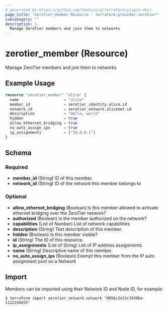 ```yaml
---
# generated by https://github.com/hashicorp/terraform-plugin-docs
page_title: "zerotier_member Resource - terraform-provider-zerotier"
subcategory: ""
description: |-
  Manage ZeroTier members and join them to networks
---
```


# zerotier_member (Resource)

Manage ZeroTier members and join them to networks

## Example Usage

```terraform
resource "zerotier_member" "alice" {
  name                    = "alice"
  member_id               = zerotier_identity.alice.id
  network_id              = zerotier_network.alicenet.id
  description             = "Hello, world"
  hidden                  = true
  allow_ethernet_bridging = true
  no_auto_assign_ips      = true
  ip_assignments          = ["10.0.0.1"]
}
```

<!-- schema generated by tfplugindocs -->
## Schema

### Required

- **member_id** (String) ID of this member.
- **network_id** (String) ID of the network this member belongs to

### Optional

- **allow_ethernet_bridging** (Boolean) Is this member allowed to activate ethernet bridging over the ZeroTier network?
- **authorized** (Boolean) Is the member authorized on the network?
- **capabilities** (List of Number) List of network capabilities
- **description** (String) Text description of this member.
- **hidden** (Boolean) Is this member visible?
- **id** (String) The ID of this resource.
- **ip_assignments** (List of String) List of IP address assignments
- **name** (String) Descriptive name of this member.
- **no_auto_assign_ips** (Boolean) Exempt this member from the IP auto assignment pool on a Network



## Import

Members can be imported using their Network ID and Node ID, for example:

```
$ terraform import zerotier_network.network "8056c2e21c1930be-1122334455"
```
